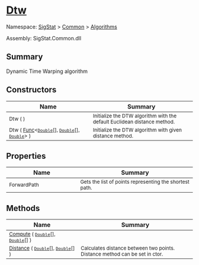 # [Dtw](./Dtw.md)

Namespace: [SigStat]() > [Common](./../README.md) > [Algorithms](./README.md)

Assembly: SigStat.Common.dll

## Summary
Dynamic Time Warping algorithm

## Constructors

| Name | Summary | 
| --- | --- | 
| <sub>Dtw (  )</sub><img width=200/>  | <sub>Initialize the DTW algorithm with the default Euclidean distance method.</sub><img width=200/>  | <br>
| <sub>Dtw ( [Func](https://docs.microsoft.com/en-us/dotnet/api/System.Func-3)\<[`Double`](https://docs.microsoft.com/en-us/dotnet/api/System.Double)[], [`Double`](https://docs.microsoft.com/en-us/dotnet/api/System.Double)[], [`Double`](https://docs.microsoft.com/en-us/dotnet/api/System.Double)> )</sub><img width=200/>  | <sub>Initialize the DTW algorithm with given distance method.</sub><img width=200/>  | <br>


## Properties

| Name | Summary | 
| --- | --- | 
| <sub>ForwardPath</sub><img width=200/>  | <sub>Gets the list of points representing the shortest path.</sub><img width=200/>  | <br>


## Methods

| Name | Summary | 
| --- | --- | 
| <sub>[Compute](./Methods/Dtw-100664150.md) ( [`Double`](https://docs.microsoft.com/en-us/dotnet/api/System.Double)[], [`Double`](https://docs.microsoft.com/en-us/dotnet/api/System.Double)[] )</sub><img width=200/>  | <sub></sub><img width=200/>  | <br>
| <sub>[Distance](./Methods/Dtw-100664151.md) ( [`Double`](https://docs.microsoft.com/en-us/dotnet/api/System.Double)[], [`Double`](https://docs.microsoft.com/en-us/dotnet/api/System.Double)[] )</sub><img width=200/>  | <sub>Calculates distance between two points.  Distance method can be set in ctor.</sub><img width=200/>  | <br>


